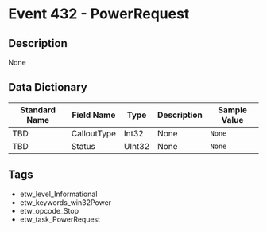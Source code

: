 # Event 432 - PowerRequest

## Description
None

## Data Dictionary
|Standard Name|Field Name|Type|Description|Sample Value|
|---|---|---|---|---|
|TBD|CalloutType|Int32|None|`None`|
|TBD|Status|UInt32|None|`None`|

## Tags
* etw_level_Informational
* etw_keywords_win32Power
* etw_opcode_Stop
* etw_task_PowerRequest